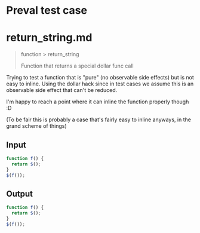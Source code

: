 # Preval test case

# return_string.md

> function > return_string
>
> Function that returns a special dollar func call

Trying to test a function that is "pure" (no observable side effects) but is not easy to inline. Using the dollar hack since in test cases we assume this is an observable side effect that can't be reduced.

I'm happy to reach a point where it can inline the function properly though :D

(To be fair this is probably a case that's fairly easy to inline anyways, in the grand scheme of things)

## Input

`````js filename=intro
function f() {
  return $();
}
$(f());
`````

## Output

`````js filename=intro
function f() {
  return $();
}
$(f());
`````
